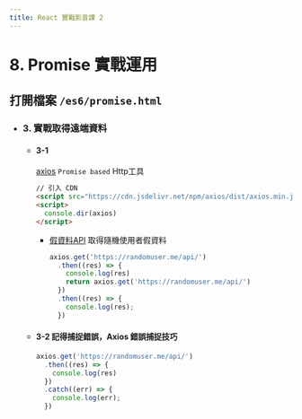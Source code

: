```yaml
---
title: React 實戰影音課 2
---
```


# 8. Promise 實戰運用
## 打開檔案 `/es6/promise.html`
  - ### 3. 實戰取得遠端資料
    - #### 3-1
      [axios](https://github.com/axios/axios) `Promise based` Http工具
      ```html
      // 引入 CDN
      <script src="https://cdn.jsdelivr.net/npm/axios/dist/axios.min.js"></script>
      <script>
        console.dir(axios)
      </script>
      ```

      - [假資料API](https://randomuser.me/) 取得隨機使用者假資料
        ```ts
        axios.get('https://randomuser.me/api/')
          .then((res) => {
            console.log(res)
            return axios.get('https://randomuser.me/api/')
          })
          .then((res) => {
            console.log(res);
          })
        ```

    - #### 3-2 記得捕捉錯誤，Axios 錯誤捕捉技巧
      ```ts
      axios.get('https://randomuser.me/api/')
        .then((res) => {
          console.log(res)
        })
        .catch((err) => {
          console.log(err);
        })
      ```
      
